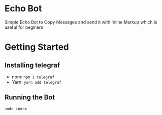 # Echo Bot
Simple Echo Bot to Copy Messages and send it with Inline Markup which is useful for beginers

# Getting Started
## Installing telegraf
* npm: `npm i telegraf`
* Yarn: `yarn add telegraf`

## Running the Bot
```bash
node index
```
